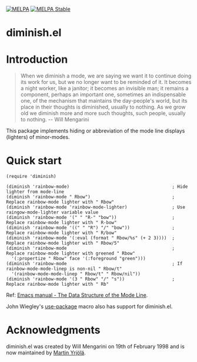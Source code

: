 [![MELPA](https://melpa.org/packages/diminish-badge.svg)](https://melpa.org/#/diminish)
[![MELPA Stable](http://stable.melpa.org/packages/diminish-badge.svg)](http://stable.melpa.org/#/diminish)

# diminish.el

Introduction
============

> When we diminish a mode, we are saying we want it to continue doing its
> work for us, but we no longer want to be reminded of it.  It becomes a
> night worker, like a janitor; it becomes an invisible man; it remains a
> component, perhaps an important one, sometimes an indispensable one, of
> the mechanism that maintains the day-people's world, but its place in
> their thoughts is diminished, usually to nothing.  As we grow old we
> diminish more and more such thoughts, such people, usually to nothing.
>  -- Will Mengarini

This package implements hiding or abbreviation of the mode line displays
(lighters) of minor-modes.

Quick start
===========

```emacs-lisp
(require 'diminish)

(diminish 'rainbow-mode)                                       ; Hide lighter from mode-line
(diminish 'rainbow-mode " Rbow")                               ; Replace rainbow-mode lighter with " Rbow"
(diminish 'rainbow-mode 'rainbow-mode-lighter)                 ; Use raingow-mode-lighter variable value
(diminish 'rainbow-mode '(" " "R-" "bow"))                     ; Replace rainbow-mode lighter with " R-bow"
(diminish 'rainbow-mode '((" " "R") "/" "bow"))                ; Replace rainbow-mode lighter with " R/bow"
(diminish 'rainbow-mode '(:eval (format " Rbow/%s" (+ 2 3))))  ; Replace rainbow-mode lighter with " Rbow/5"
(diminish 'rainbow-mode                                        ; Replace rainbow-mode lighter with greened " Rbow"
  '(:propertize " Rbow" face '(:foreground "green")))
(diminish 'rainbow-mode                                        ; If rainbow-mode-mode-linep is non-nil " Rbow/t"
  '(rainbow-mode-mode-linep " Rbow/t" " Rbow/nil"))
(diminish 'rainbow-mode '(3 " Rbow" "/" "s"))                  ; Replace rainbow-mode lighter with " Rb"
```

Ref: [Emacs manual - The Data Structure of the Mode Line](https://www.gnu.org/software/emacs/manual/html_node/elisp/Mode-Line-Data.html).

John Wiegley's
[use-package](https://github.com/jwiegley/use-package#diminishing-and-delighting-minor-modes)
macro also has support for diminish.el.

Acknowledgments
===============

diminish.el was created by Will Mengarini on 19th of February 1998 and is now
maintained by [Martin Yrjölä](https://github.com/myrjola).
